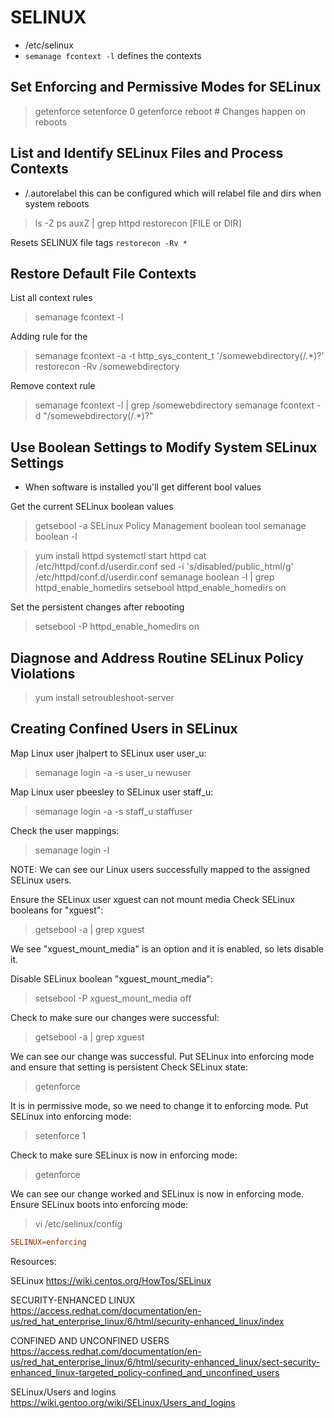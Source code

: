 # SELINUX

- /etc/selinux
- `semanage fcontext -l` defines the contexts

## Set Enforcing and Permissive Modes for SELinux

> getenforce
> setenforce 0
> getenforce
> reboot # Changes happen on reboots

## List and Identify SELinux Files and Process Contexts

- /.autorelabel this can be configured which will relabel file and dirs when system reboots

> ls -Z
> ps auxZ | grep httpd
> restorecon [FILE or DIR]

Resets SELINUX file tags
`restorecon -Rv *`

## Restore Default File Contexts

List all context rules
> semanage fcontext -l

Adding rule for the 
> semanage fcontext -a -t http_sys_content_t '/somewebdirectory(/.*)?'
> restorecon -Rv /somewebdirectory

Remove context rule
> semanage fcontext -l | grep /somewebdirectory
> semanage fcontext -d "/somewebdirectory(/.*)?"

## Use Boolean Settings to Modify System SELinux Settings

- When software is installed you'll get different bool values

Get the current SELinux boolean values
> getsebool -a
SELinux Policy Management boolean tool
> semanage boolean -l


> yum install httpd
> systemctl start httpd
> cat /etc/httpd/conf.d/userdir.conf
> sed -i 's/disabled/public_html/g' /etc/httpd/conf.d/userdir.conf
> semanage boolean -l | grep httpd_enable_homedirs
> setsebool httpd_enable_homedirs on

Set the persistent changes after rebooting
> setsebool -P httpd_enable_homedirs on

## Diagnose and Address Routine SELinux Policy Violations

> yum install setroubleshoot-server

## Creating Confined Users in SELinux

Map Linux user jhalpert to SELinux user user_u:
> semanage login -a -s user_u newuser

Map Linux user pbeesley to SELinux user staff_u:
> semanage login -a -s staff_u staffuser

Check the user mappings:
> semanage login -l

NOTE: We can see our Linux users successfully mapped to the assigned SELinux users.

Ensure the SELinux user xguest can not mount media
Check SELinux booleans for "xguest":

> getsebool -a | grep xguest

We see "xguest_mount_media" is an option and it is enabled, so lets disable it.

Disable SELinux boolean "xguest_mount_media":
> setsebool -P xguest_mount_media off

Check to make sure our changes were successful:
> getsebool -a | grep xguest

We can see our change was successful.
Put SELinux into enforcing mode and ensure that setting is persistent
Check SELinux state:
> getenforce

It is in permissive mode, so we need to change it to enforcing mode.
Put SELinux into enforcing mode:

> setenforce 1  

Check to make sure SELinux is now in enforcing mode:
> getenforce

We can see our change worked and SELinux is now in enforcing mode.
Ensure SELinux boots into enforcing mode:

> vi /etc/selinux/config

``` conf
SELINUX=enforcing
```

Resources:

SELinux
https://wiki.centos.org/HowTos/SELinux


SECURITY-ENHANCED LINUX
https://access.redhat.com/documentation/en-us/red_hat_enterprise_linux/6/html/security-enhanced_linux/index

CONFINED AND UNCONFINED USERS
https://access.redhat.com/documentation/en-us/red_hat_enterprise_linux/6/html/security-enhanced_linux/sect-security-enhanced_linux-targeted_policy-confined_and_unconfined_users

SELinux/Users and logins
https://wiki.gentoo.org/wiki/SELinux/Users_and_logins